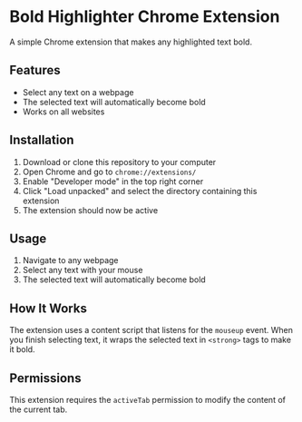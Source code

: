 # Bold Highlighter Chrome Extension

A simple Chrome extension that makes any highlighted text bold.

## Features
- Select any text on a webpage
- The selected text will automatically become bold
- Works on all websites

## Installation

1. Download or clone this repository to your computer
2. Open Chrome and go to `chrome://extensions/`
3. Enable "Developer mode" in the top right corner
4. Click "Load unpacked" and select the directory containing this extension
5. The extension should now be active

## Usage

1. Navigate to any webpage
2. Select any text with your mouse
3. The selected text will automatically become bold

## How It Works

The extension uses a content script that listens for the `mouseup` event. When you finish selecting text, it wraps the selected text in `<strong>` tags to make it bold.

## Permissions

This extension requires the `activeTab` permission to modify the content of the current tab.
